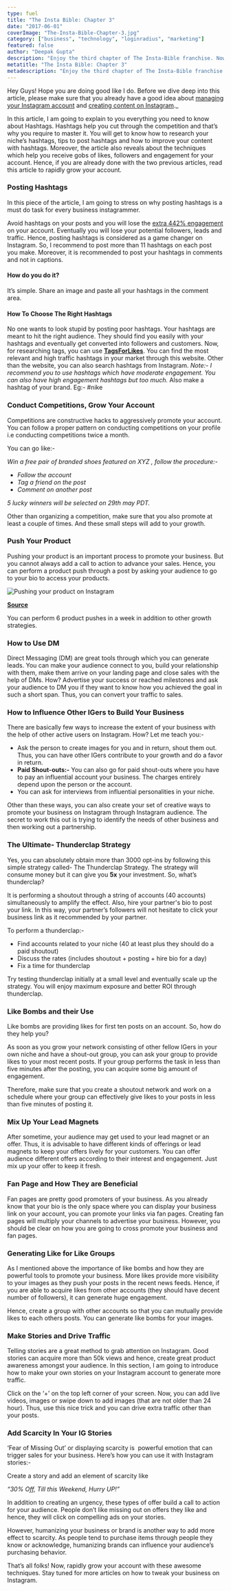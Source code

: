 ```yaml
---
type: fuel
title: "The Insta Bible: Chapter 3"
date: "2017-06-01"
coverImage: "The-Insta-Bible-Chapter-3.jpg"
category: ["business", "technology", "loginradius", "marketing"]
featured: false 
author: "Deepak Gupta"
description: "Enjoy the third chapter of The Insta-Bible franchise. Now, rapidly grow your IG account by using the right hashtags and obtain ton of followers. Wondering how?"
metatitle: "The Insta Bible: Chapter 3"
metadescription: "Enjoy the third chapter of The Insta-Bible franchise. Now, rapidly grow your IG account by using the right hashtags and obtain ton of followers. Wondering how?"
---
```


Hey Guys! Hope you are doing good like I do. Before we dive deep into this article, please make sure that you already have a good idea about [managing your Instagram account](https://www.loginradius.com/blog/fuel/2017/05/the-insta-bible-chapter-1/) and [creating content on Instagram](https://www.loginradius.com/blog/fuel/2017/05/the-insta-bible-chapter-2/)._ 

In this article, I am going to explain to you everything you need to know about Hashtags. Hashtags help you cut through the competition and that’s why you require to master it. You will get to know how to research your niche’s hashtags, tips to post hashtags and how to improve your content with hashtags. Moreover, the article also reveals about the techniques which help you receive gobs of likes, followers and engagement for your account. Hence, if you are already done with the two previous articles, read this article to rapidly grow your account.

### **Posting Hashtags**

In this piece of the article, I am going to stress on why posting hashtags is a must do task for every business instagrammer.

Avoid hashtags on your posts and you will lose the [extra 442% engagement](http://louisem.com/7198/how-to-use-hashtags-on-instagram) on your account. Eventually you will lose your potential followers, leads and traffic. Hence, posting hashtags is considered as a game changer on Instagram. So, I recommend to post more than 11 hashtags on each post you make. Moreover, it is recommended to post your hashtags in comments and not in captions. 

#### **How do you do it?**

It’s simple. Share an image and paste all your hashtags in the comment area.

#### **How To Choose The Right Hashtags**

No one wants to look stupid by posting poor hashtags. Your hashtags are meant to hit the right audience. They should find you easily with your hashtags and eventually get converted into followers and customers. Now, for researching tags, you can use [**TagsForLikes**](http://tagsforlikes.com/). You can find the most relevant and high traffic hashtags in your market through this website. Other than the website, you can also search hashtags from Instagram. _Note:- I recommend you to use hashtags which have moderate engagement. You can also have high engagement hashtags but too much._  Also make a hashtag of your brand. Eg:- #nike

### **Conduct Competitions, Grow Your Account**

Competitions are constructive hacks to aggressively promote your account. You can follow a proper pattern on conducting competitions on your profile i.e conducting competitions twice a month.

You can go like:-

_Win a free pair of branded shoes featured on XYZ , follow the procedure:-_

- _Follow the account_
- _Tag a friend on the post_
- _Comment on another post_

_5 lucky winners will be selected on 29th may PDT._

Other than organizing a competition, make sure that you also promote at least a couple of times. And these small steps will add to your growth.

### **Push Your Product**

Pushing your product is an important process to promote your business. But you cannot always add a call to action to advance your sales. Hence, you can perform a product push through a post by asking your audience to go to your bio to access your products.

![Pushing your product on Instagram](Pushing-your-product-on-Instagram.png)

[**Source**](http://www.socialmediaexaminer.com/use-instagram-to-promote-products/)

You can perform 6 product pushes in a week in addition to other growth strategies.

### **How to Use DM** 

Direct Messaging (DM) are great tools through which you can generate leads. You can make your audience connect to you, build your relationship with them, make them arrive on your landing page and close sales with the help of DMs. How? Advertise your success or reached milestones and ask your audience to DM you if they want to know how you achieved the goal in such a short span. Thus, you can convert your traffic to sales.

### **How to Influence Other IGers to Build Your Business**

There are basically few ways to increase the extent of your business with the help of other active users on Instagram. How? Let me teach you:-

- Ask the person to create images for you and in return, shout them out. Thus, you can have other IGers contribute to your growth and do a favor in return.
- **Paid Shout-outs:-** You can also go for paid shout-outs where you have to pay an influential account your business. The charges entirely depend upon the person or the account.
- You can ask for interviews from influential personalities in your niche.

Other than these ways, you can also create your set of creative ways to promote your business on Instagram through Instagram audience. The secret to work this out is trying to identify the needs of other business and then working out a partnership.

### **The Ultimate- Thunderclap Strategy**

Yes, you can absolutely obtain more than 3000 opt-ins by following this simple strategy called- The Thunderclap Strategy. The strategy will consume money but it can give you **5x** your investment. So, what’s thunderclap?

It is performing a shoutout through a string of accounts (40 accounts) simultaneously to amplify the effect. Also, hire your partner's bio to post your link. In this way, your partner’s followers will not hesitate to click your business link as it recommended by your partner.

To perform a thunderclap:-

- Find accounts related to your niche (40 at least plus they should do a paid shoutout)
- Discuss the rates (includes shoutout + posting + hire bio for a day)
- Fix a time for thunderclap

Try testing thunderclap initially at a small level and eventually scale up the strategy. You will enjoy maximum exposure and better ROI through thunderclap.

### **Like Bombs and their Use**

Like bombs are providing likes for first ten posts on an account. So, how do they help you?

As soon as you grow your network consisting of other fellow IGers in your own niche and have a shout-out group, you can ask your group to provide likes to your most recent posts. If your group performs the task in less than five minutes after the posting, you can acquire some big amount of engagement.

Therefore, make sure that you create a shoutout network and work on a schedule where your group can effectively give likes to your posts in less than five minutes of posting it.

### **Mix Up Your Lead Magnets**

After sometime, your audience may get used to your lead magnet or an offer. Thus, it is advisable to have different kinds of offerings or lead magnets to keep your offers lively for your customers. You can offer audience different offers according to their interest and engagement. Just mix up your offer to keep it fresh.

### **Fan Page and How They are Beneficial**

Fan pages are pretty good promoters of your business. As you already know that your bio is the only space where you can display your business link on your account, you can promote your links via fan pages. Creating fan pages will multiply your channels to advertise your business. However, you should be clear on how you are going to cross promote your business and fan pages. 

### **Generating Like for Like Groups**

As I mentioned above the importance of like bombs and how they are powerful tools to promote your business. More likes provide more visibility to your images as they push your posts in the recent news feeds. Hence, if you are able to acquire likes from other accounts (they should have decent number of followers), it can generate huge engagement.

Hence, create a group with other accounts so that you can mutually provide likes to each others posts. You can generate like bombs for your images.

### **Make Stories and Drive Traffic**

Telling stories are a great method to grab attention on Instagram. Good stories can acquire more than 50k views and hence, create great product awareness amongst your audience. In this section, I am going to introduce how to make your own stories on your Instagram account to generate more traffic.

Click on the ‘+’ on the top left corner of your screen. Now, you can add live videos, images or swipe down to add images (that are not older than 24 hour). Thus, use this nice trick and you can drive extra traffic other than your posts.

### **Add Scarcity In Your IG Stories**

‘Fear of Missing Out’ or displaying scarcity is  powerful emotion that can trigger sales for your business. Here’s how you can use it with Instagram stories:-

Create a story and add an element of scarcity like

_“30% Off, Till this Weekend, Hurry UP!”_ 

In addition to creating an urgency, these types of offer build a call to action for your audience. People don’t like missing out on offers they like and hence, they will click on compelling ads on your stories.

However, humanizing your business or brand is another way to add more effect to scarcity. As people tend to purchase items through people they know or acknowledge, humanizing brands can influence your audience’s purchasing behavior.

That’s all folks! Now, rapidly grow your account with these awesome techniques. Stay tuned for more articles on how to tweak your business on Instagram.
